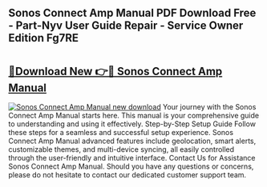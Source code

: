 ## Sonos Connect Amp Manual PDF Download Free - Part-Nyv User Guide Repair - Service Owner Edition Fg7RE

# <h2><a href="http://cf28574.oget.top/?id=Sonos+Connect+Amp+Manual">🔗Download New 👉🔴 Sonos Connect Amp Manual</a></h2>

[![Sonos Connect Amp Manual new download](https://i.imgur.com/5g1atiW.png)](http://cf28574.oget.top/?id=Sonos+Connect+Amp+Manual)
Your journey with the Sonos Connect Amp Manual starts here. This manual is your comprehensive guide to understanding and using it effectively. Step-by-Step Setup Guide Follow these steps for a seamless and successful setup experience. Sonos Connect Amp Manual advanced features include geolocation, smart alerts, customizable themes, and multi-device syncing, all easily controlled through the user-friendly and intuitive interface. Contact Us for Assistance Sonos Connect Amp Manual. Should you have any questions or concerns, please do not hesitate to contact our dedicated customer support team.
